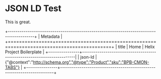 # JSON LD Test

This is great.  

+-------------------------------------------------------------------------------------------+
| Metadata                                                                                  |
+================+==========================================================================+
| title          | Home \| Helix Project Boilerplate                                        |
+----------------+--------------------------------------------------------------------------|
| json-ld        | {"@context":"http://schema.org","@type":"Product","sku":"BPB-CMON-TABS"} |
+----------------+--------------------------------------------------------------------------+
